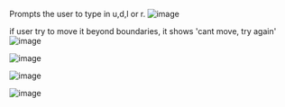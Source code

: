 Prompts the user to type in u,d,l or r.
![image](https://github.com/rolf778-learn/Find-the-Hat/assets/161300283/53a7065b-5816-4f1b-ac29-da5ebe99b409)

if user try to move it beyond boundaries, it shows 'cant move, try again' 
![image](https://github.com/rolf778-learn/Find-the-Hat/assets/161300283/7d0fc2fd-5b62-423b-8d31-9d9c6645981a)

![image](https://github.com/rolf778-learn/Find-the-Hat/assets/161300283/8382073e-a1dd-4b11-a660-11a6b2dea6b1)
 
![image](https://github.com/rolf778-learn/Find-the-Hat/assets/161300283/7844592e-ffa6-49a5-b44b-899b42bf75c7)

![image](https://github.com/rolf778-learn/Find-the-Hat/assets/161300283/9834ca41-4429-44f9-aeee-3fbb9a6bf884)
